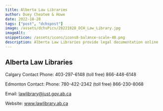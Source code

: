 ```yaml
---
title: Alberta Law Libraries
author: Duey Cheatem & Howe
date: 2022-10-28
tags: ["post", "dchspost"]
image: /assets/dchsPics/20221028_DCH_Law_Library.jpg
imageAlt: 
snippeticon: /assets/icons/icons8-balance-scale-48.png
description: Alberta Law Libraries provide legal documentation online
---
```

## Alberta Law Libraries

Calgary Contact
Phone: 403-297-6148
(toll free) 866-448-6148



Edmonton Contact:
Phone: 780-422-2342
(toll free) 866-230-8068

Email: lawlibrary@just.gov.ab.ca

Website: www.lawlibrary.ab.ca